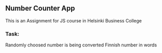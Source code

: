 ## Number Counter App
This is an Assignment for JS course in Helsinki Business College

### Task: 
Randomly choosed number is being converted Finnish number in words


